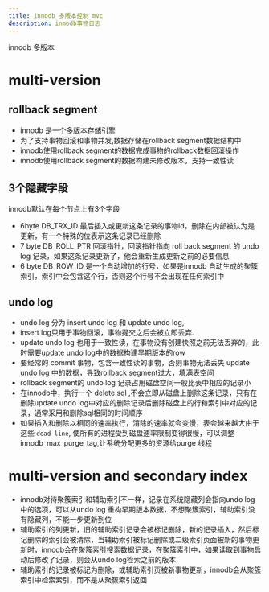 ```yaml
---
title: innodb_多版本控制_mvc
description: inmodb事物日志
---
```



innodb 多版本

# multi-version


## rollback segment
- innodb 是一个多版本存储引擎
- 为了支持事物回滚和事物并发,数据存储在rollback segment数据结构中
- innodb使用rollback segment的数据完成事物的rollback数据回滚操作
- innodb使用rollback segment的数据构建未修改版本，支持一致性读

## 3个隐藏字段

innodb默认在每个节点上有3个字段
- 6byte DB_TRX_ID 最后插入或更新这条记录的事物id，删除在内部被认为是更新，有一个特殊的位表示这条记录已经删除
- 7 byte DB_ROLL_PTR 回滚指针，回滚指针指向 roll back segment 的 undo log 记录，如果这条记录更新了，他会重新生成更新之前的必要信息
- 6 byte DB_ROW_ID 是一个自动增加的行号，如果是innodb 自动生成的聚簇索引，索引中会包含这个行，否则这个行号不会出现在任何索引中

## undo log
- undo log 分为 insert undo log 和 update undo log,
- insert log只用于事物回滚，事物提交之后会被立即丢弃.
- update undo log 也用于一致性读，在事物没有创建快照之前无法丢弃的，此时需要update undo log中的数据构建早期版本的row
- 要经常的 commit 事物，包含一致性读的事物，否则事物无法丢失 update undo log 中的数据，导致rollback segment过大，填满表空间
- rollback segment的 undo log 记录占用磁盘空间一般比表中相应的记录小
- 在innodb中，执行一个 delete sql ,不会立即从磁盘上删除这条记录，只有在删除update undo log中对应的删除记录后删除磁盘上的行和索引中对应的记录，通常采用和删除sql相同的时间顺序
- 如果插入和删除以相同的速率执行，清除的速率就会变慢，表会越来越大由于这些 `dead line`, 使所有的进程受到磁盘速率限制变得很慢，可以调整 innodb_max_purge_tag,让系统分配更多的资源给purge 线程

# multi-version and secondary index

- innodb对待聚簇索引和辅助索引不一样，记录在系统隐藏列会指向undo log中的选项，可以从undo log 重构早期版本数据，不想聚簇索引，辅助索引没有隐藏列，不能一步更新到位
- 辅助索引的列更新，旧的辅助索引记录会被标记删除，新的记录插入，然后标记删除的索引会被清除，当辅助索引被标记删除或二级索引页面被新的事物更新时，innodb会在聚簇索引搜索数据记录，在聚簇索引中，如果读取到事物启动后修改了记录，则会从undo log检索之前的版本
- 辅助索引的记录被标记为删除，或辅助索引页被新事物更新，innodb会从聚簇索引中检索索引，而不是从聚簇索引返回

